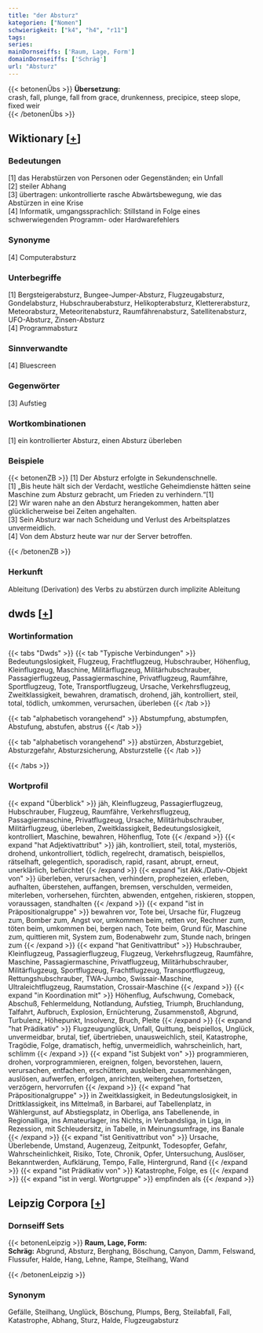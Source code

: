 ```yaml
---
title: "der Absturz"
kategorien: ["Nomen"]
schwierigkeit: ["k4", "h4", "r11"]
tags:
series:
mainDornseiffs: ['Raum, Lage, Form']
domainDornseiffs: ['Schräg']
url: "Absturz"
---
```


{{< betonenÜbs >}}
**Übersetzung:**  
crash, fall, plunge, fall from grace, drunkenness, precipice, steep slope, fixed weir  
{{< /betonenÜbs >}}

## Wiktionary [[+](https://de.wiktionary.org/wiki/Absturz)]

### Bedeutungen
[1] das Herabstürzen von Personen oder Gegenständen; ein Unfall  
[2] steiler Abhang  
[3] übertragen: unkontrollierte rasche Abwärtsbewegung, wie das Abstürzen in eine Krise  
[4] Informatik, umgangssprachlich: Stillstand in Folge eines schwerwiegenden Programm- oder Hardwarefehlers  

### Synonyme
[4] Computerabsturz  

### Unterbegriffe
[1] Bergsteigerabsturz, Bungee-Jumper-Absturz, Flugzeugabsturz, Gondelabsturz, Hubschrauberabsturz, Helikopterabsturz, Klettererabsturz, Meteorabsturz, Meteoritenabsturz, Raumfährenabsturz, Satellitenabsturz, UFO-Absturz, Zinsen-Absturz  
[4] Programmabsturz  

### Sinnverwandte
[4] Bluescreen  

### Gegenwörter
[3] Aufstieg  

### Wortkombinationen
[1] ein kontrollierter Absturz, einen Absturz überleben  

### Beispiele
{{< betonenZB >}}
[1] Der Absturz erfolgte in Sekundenschnelle.  
[1] „Bis heute hält sich der Verdacht, westliche Geheimdienste hätten seine Maschine zum Absturz gebracht, um Frieden zu verhindern.“[1]  
[2] Wir waren nahe an den Absturz herangekommen, hatten aber glücklicherweise bei Zeiten angehalten.  
[3] Sein Absturz war nach Scheidung und Verlust des Arbeitsplatzes unvermeidlich.  
[4] Von dem Absturz heute war nur der Server betroffen.  

{{< /betonenZB >}}
### Herkunft
Ableitung (Derivation) des Verbs zu abstürzen durch implizite Ableitung  



## dwds [[+](https://www.dwds.de/wb/Absturz)]

### Wortinformation
{{< tabs "Dwds" >}}
{{< tab "Typische Verbindungen" >}}
Bedeutungslosigkeit, Flugzeug, Frachtflugzeug, Hubschrauber, Höhenflug, Kleinflugzeug, Maschine, Militärflugzeug, Militärhubschrauber, Passagierflugzeug, Passagiermaschine, Privatflugzeug, Raumfähre, Sportflugzeug, Tote, Transportflugzeug, Ursache, Verkehrsflugzeug, Zweitklassigkeit, bewahren, dramatisch, drohend, jäh, kontrolliert, steil, total, tödlich, umkommen, verursachen, überleben
{{< /tab >}}

{{< tab "alphabetisch vorangehend" >}}
Abstumpfung, abstumpfen, Abstufung, abstufen, abstrus
{{< /tab >}}

{{< tab "alphabetisch vorangehend" >}}
abstürzen, Absturzgebiet, Absturzgefahr, Absturzsicherung, Absturzstelle
{{< /tab >}}

{{< /tabs >}}

### Wortprofil
{{< expand "Überblick" >}} jäh, Kleinflugzeug, Passagierflugzeug, Hubschrauber, Flugzeug, Raumfähre, Verkehrsflugzeug, Passagiermaschine, Privatflugzeug, Ursache, Militärhubschrauber, Militärflugzeug, überleben, Zweitklassigkeit, Bedeutungslosigkeit, kontrolliert, Maschine, bewahren, Höhenflug, Tote {{< /expand >}}
{{< expand "hat Adjektivattribut" >}} jäh, kontrolliert, steil, total, mysteriös, drohend, unkontrolliert, tödlich, regelrecht, dramatisch, beispiellos, rätselhaft, gelegentlich, sporadisch, rapid, rasant, abrupt, erneut, unerklärlich, befürchtet {{< /expand >}}
{{< expand "ist Akk./Dativ-Objekt von" >}} überleben, verursachen, verhindern, prophezeien, erleben, aufhalten, überstehen, auffangen, bremsen, verschulden, vermeiden, miterleben, vorhersehen, fürchten, abwenden, entgehen, riskieren, stoppen, voraussagen, standhalten {{< /expand >}}
{{< expand "ist in Präpositionalgruppe" >}} bewahren vor, Tote bei, Ursache für, Flugzeug zum, Bomber zum, Angst vor, umkommen beim, retten vor, Rechner zum, töten beim, umkommen bei, bergen nach, Tote beim, Grund für, Maschine zum, quittieren mit, System zum, Bodenabwehr zum, Stunde nach, bringen zum {{< /expand >}}
{{< expand "hat Genitivattribut" >}} Hubschrauber, Kleinflugzeug, Passagierflugzeug, Flugzeug, Verkehrsflugzeug, Raumfähre, Maschine, Passagiermaschine, Privatflugzeug, Militärhubschrauber, Militärflugzeug, Sportflugzeug, Frachtflugzeug, Transportflugzeug, Rettungshubschrauber, TWA-Jumbo, Swissair-Maschine, Ultraleichtflugzeug, Raumstation, Crossair-Maschine {{< /expand >}}
{{< expand "in Koordination mit" >}} Höhenflug, Aufschwung, Comeback, Abschuß, Fehlermeldung, Notlandung, Aufstieg, Triumph, Bruchlandung, Talfahrt, Aufbruch, Explosion, Ernüchterung, Zusammenstoß, Abgrund, Turbulenz, Höhepunkt, Insolvenz, Bruch, Pleite {{< /expand >}}
{{< expand "hat Prädikativ" >}} Flugzeugunglück, Unfall, Quittung, beispiellos, Unglück, unvermeidbar, brutal, tief, übertrieben, unausweichlich, steil, Katastrophe, Tragödie, Folge, dramatisch, heftig, unvermeidlich, wahrscheinlich, hart, schlimm {{< /expand >}}
{{< expand "ist Subjekt von" >}} programmieren, drohen, vorprogrammieren, ereignen, folgen, bevorstehen, lauern, verursachen, entfachen, erschüttern, ausbleiben, zusammenhängen, auslösen, aufwerfen, erfolgen, anrichten, weitergehen, fortsetzen, verzögern, hervorrufen {{< /expand >}}
{{< expand "hat Präpositionalgruppe" >}} in Zweitklassigkeit, in Bedeutungslosigkeit, in Drittklassigkeit, ins Mittelmaß, in Barbarei, auf Tabellenplatz, in Wählergunst, auf Abstiegsplatz, in Oberliga, ans Tabellenende, in Regionalliga, ins Amateurlager, ins Nichts, in Verbandsliga, in Liga, in Rezession, mit Schleudersitz, in Tabelle, in Meinungsumfrage, ins Banale {{< /expand >}}
{{< expand "ist Genitivattribut von" >}} Ursache, Überlebende, Umstand, Augenzeug, Zeitpunkt, Todesopfer, Gefahr, Wahrscheinlichkeit, Risiko, Tote, Chronik, Opfer, Untersuchung, Auslöser, Bekanntwerden, Aufklärung, Tempo, Falle, Hintergrund, Rand {{< /expand >}}
{{< expand "ist Prädikativ von" >}} Katastrophe, Folge, es {{< /expand >}}
{{< expand "ist in vergl. Wortgruppe" >}} empfinden als {{< /expand >}}

## Leipzig Corpora [[+](https://corpora.uni-leipzig.de/en/res?word=Absturz&corpusId=deu_newscrawl-public_2018)]

### Dornseiff Sets
{{< betonenLeipzig >}}
**Raum, Lage, Form:**  
**Schräg:** Abgrund, Absturz, Berghang, Böschung, Canyon, Damm, Felswand, Flussufer, Halde, Hang, Lehne, Rampe, Steilhang, Wand  

{{< /betonenLeipzig >}}

### Synonym
Gefälle, Steilhang, Unglück, Böschung, Plumps, Berg, Steilabfall, Fall, Katastrophe, Abhang, Sturz, Halde, Flugzeugabsturz


